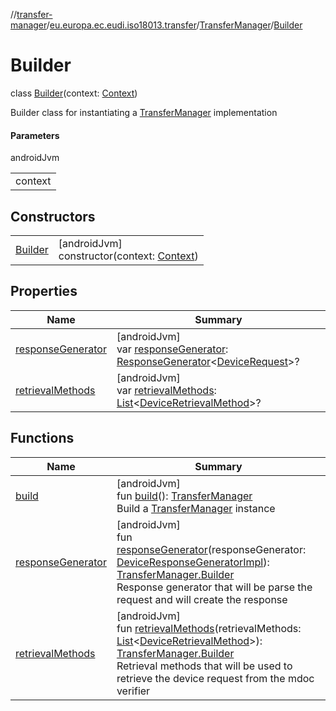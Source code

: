 //[transfer-manager](../../../../index.md)/[eu.europa.ec.eudi.iso18013.transfer](../../index.md)/[TransferManager](../index.md)/[Builder](index.md)

# Builder

class [Builder](index.md)(context: [Context](https://developer.android.com/reference/kotlin/android/content/Context.html))

Builder class for instantiating a [TransferManager](../index.md) implementation

#### Parameters

androidJvm

| |
|---|
| context |

## Constructors

| | |
|---|---|
| [Builder](-builder.md) | [androidJvm]<br>constructor(context: [Context](https://developer.android.com/reference/kotlin/android/content/Context.html)) |

## Properties

| Name                                       | Summary                                                                                                                                                                                                                                                                         |
|--------------------------------------------|---------------------------------------------------------------------------------------------------------------------------------------------------------------------------------------------------------------------------------------------------------------------------------|
| [responseGenerator](response-generator.md) | [androidJvm]<br>var [responseGenerator](response-generator.md): [ResponseGenerator](../../../eu.europa.ec.eudi.iso18013.transfer.response/-response-generator/index.md)&lt;[DeviceRequest](../../../eu.europa.ec.eudi.iso18013.transfer.response/-device-request/index.md)&gt;? |
| [retrievalMethods](retrieval-methods.md)   | [androidJvm]<br>var [retrievalMethods](retrieval-methods.md): [List](https://kotlinlang.org/api/latest/jvm/stdlib/kotlin.collections/-list/index.html)&lt;[DeviceRetrievalMethod](../../-device-retrieval-method/index.md)&gt;?                                                 |

## Functions

| Name | Summary |
|---|---|
| [build](build.md) | [androidJvm]<br>fun [build](build.md)(): [TransferManager](../index.md)<br>Build a [TransferManager](../index.md) instance |
| [responseGenerator](response-generator.md) | [androidJvm]<br>fun [responseGenerator](response-generator.md)(responseGenerator: [DeviceResponseGeneratorImpl](../../../eu.europa.ec.eudi.iso18013.transfer.response/-device-response-generator-impl/index.md)): [TransferManager.Builder](index.md)<br>Response generator that will be parse the request and will create the response |
| [retrievalMethods](retrieval-methods.md) | [androidJvm]<br>fun [retrievalMethods](retrieval-methods.md)(retrievalMethods: [List](https://kotlinlang.org/api/latest/jvm/stdlib/kotlin.collections/-list/index.html)&lt;[DeviceRetrievalMethod](../../-device-retrieval-method/index.md)&gt;): [TransferManager.Builder](index.md)<br>Retrieval methods that will be used to retrieve the device request from the mdoc verifier |
